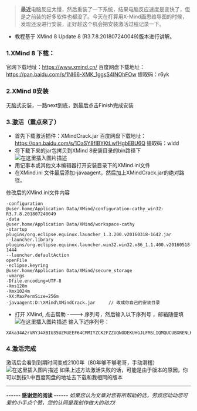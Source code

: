 >**最近**电脑反应太慢，然后重装了一下系统，结果电脑反应速度是变快了，但是之前装的好多软件也都没了。今天在打算用X-Mind画思维导图的时候，发现还没进行安装，正好趁这个机会把安装激活过程记录一下。

* 教程基于 XMind 8 Update 8 (R3.7.8.201807240049)版本进行讲解。

### 1.XMind 8 下载：

官网下载地址：https://www.xmind.cn/
百度网盘下载地址：https://pan.baidu.com/s/1NI66-XMK_1ggsS4INOhFOw 
提取码：r6yk

### 2.XMind 8安装

无脑式安装，一路next到底，到最后点击Finish完成安装

### 3.激活（重点来了）
* 首先下载激活插件：XMindCrack.jar
百度网盘下载地址：https://pan.baidu.com/s/1OaSY8fIBYKtLwfHgbEBU6Q
提取码：wldd
* 将下载下来的jar包拷贝到XMind 8安装目录的bin路径下
![在这里插入图片描述](https://img-blog.csdnimg.cn/2019071913043783.png?x-oss-process=image/watermark,type_ZmFuZ3poZW5naGVpdGk,shadow_10,text_aHR0cHM6Ly9ibG9nLmNzZG4ubmV0L3dueF81MjA1NQ==,size_16,color_FFFFFF,t_70)
* 用记事本或其他文本编辑器打开安装目录下的XMind.ini文件
* 在XMind.ini 文件最后添加-javaagent，然后加上XMindCrack.jar的绝对路径。

修改后的XMind.ini文件内容
```
-configuration
@user.home/Application Data/XMind/configuration-cathy_win32-R3.7.8.201807240049
-data
@user.home/Application Data/XMind/workspace-cathy
-startup
plugins/org.eclipse.equinox.launcher_1.3.200.v20160318-1642.jar
--launcher.library
plugins/org.eclipse.equinox.launcher.win32.win32.x86_1.1.400.v20160518-1444
--launcher.defaultAction
openFile
-eclipse.keyring
@user.home/Application Data/XMind/secure_storage
-vmargs
-Dfile.encoding=UTF-8
-Xms128m
-Xmx1024m
-XX:MaxPermSize=256m
-javaagent:D:\XMind\XMindCrack.jar     // 改成你自己的安装目录

```
* 打开 XMind, 点击帮助 ----> 序列号，然后输入以下序列号 ，邮箱随便填![在这里插入图片描述](https://img-blog.csdnimg.cn/20190719131232169.png?x-oss-process=image/watermark,type_ZmFuZ3poZW5naGVpdGk,shadow_10,text_aHR0cHM6Ly9ibG9nLmNzZG4ubmV0L3dueF81MjA1NQ==,size_16,color_FFFFFF,t_70)
输入下述序列号：

```
XAka34A2rVRYJ4XBIU35UZMUEEF64CMMIYZCK2FZZUQNODEKUHGJLFMSLIQMQUCUBXRENLK6NZL37JXP4PZXQFILMQ2RG5R7G4QNDO3PSOEUBOCDRYSSXZGRARV6MGA33TN2AMUBHEL4FXMWYTTJDEINJXUAV4BAYKBDCZQWVF3LWYXSDCXY546U3NBGOI3ZPAP2SO3CSQFNB7VVIY123456789012345
```

### 4.激活完成
激活后会看到到期时间变成2100年（80年够不够老哥，手动滑稽）
![在这里插入图片描述](https://img-blog.csdnimg.cn/20190719131618411.png?x-oss-process=image/watermark,type_ZmFuZ3poZW5naGVpdGk,shadow_10,text_aHR0cHM6Ly9ibG9nLmNzZG4ubmV0L3dueF81MjA1NQ==,size_16,color_FFFFFF,t_70)
如果上述方法激活失败的话，可能是由于版本的原因，你可以到按1.中百度网盘的地址去下载和我相同的版本

---------------
**------ 感谢您的阅读 ------**
*如果您认为文章对您有所帮助的话，劳烦您动动您可爱的小手点个赞，您的认同是我创作做大的动力!*